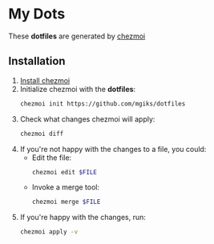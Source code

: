 # My Dots
These **dotfiles** are generated by [chezmoi](https://www.chezmoi.io/)
## Installation
1. [Install chezmoi](https://www.chezmoi.io/install/)
2. Initialize chezmoi with the **dotfiles**:
   ```sh
   chezmoi init https://github.com/mgiks/dotfiles
   ```
3. Check what changes chezmoi will apply:
   ```sh
   chezmoi diff
   ```
4. If you're not happy with the changes to a file, you could:
   - Edit the file:
     ```sh
     chezmoi edit $FILE
     ```
   - Invoke a merge tool:
     ```sh
     chezmoi merge $FILE
     ```
5. If you're happy with the changes, run:
   ```sh
   chezmoi apply -v
   ```
